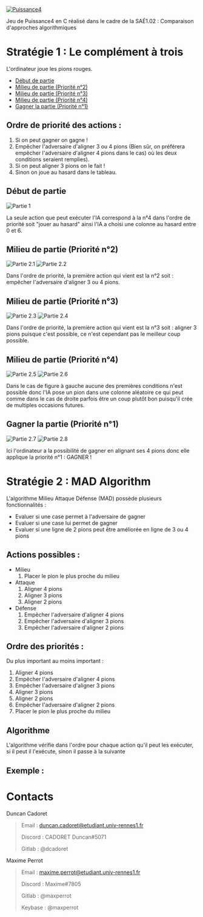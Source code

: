 [![Puissance4](https://gitlabiut.iutlan.univ-rennes1.fr/maxperrot/puissance4/-/raw/main/images/logo_transparent.png)](https://gitlabiut.iutlan.univ-rennes1.fr/maxperrot/puissance4)

Jeu de Puissance4 en C réalisé dans le cadre de la SAÉ1.02 : Comparaison d'approches algorithmiques

# Stratégie 1 : Le complément à trois

L'ordinateur joue les pions rouges.

- [Début de partie](#début-de-partie)
- [Milieu de partie (Priorité n°2)](#milieu-de-partie-priorité-n2)
- [Milieu de partie (Priorité n°3)](#milieu-de-partie-priorité-n3)
- [Milieu de partie (Priorité n°4)](#milieu-de-partie-priorité-n4)
- [Gagner la partie (Priorité n°1)](#gagner-la-partie-priorité-n1)

## Ordre de priorité des actions : 

1. Si on peut gagner on gagne !
2. Empêcher l'adversaire d'aligner 3 ou 4 pions (Bien sûr, on préférera empêcher l'adversaire d'aligner 4 pions dans le cas) où les deux conditions seraient remplies). 
3. Si on peut aligner 3 pions on le fait !
4. Sinon on joue au hasard dans le tableau.

## Début de partie

![Partie 1](https://gitlabiut.iutlan.univ-rennes1.fr/maxperrot/puissance4/-/raw/main/images/parties/partie1.png)

La seule action que peut exécuter l'IA correspond à la n°4 dans l'ordre de priorité soit "jouer au hasard" ainsi l'IA a choisi une colonne au hasard entre 0 et 6.

## Milieu de partie (Priorité n°2)

![Partie 2.1](https://gitlabiut.iutlan.univ-rennes1.fr/maxperrot/puissance4/-/raw/main/images/parties/partie2-1.png)
![Partie 2.2](https://gitlabiut.iutlan.univ-rennes1.fr/maxperrot/puissance4/-/raw/main/images/parties/partie2-2.png)

Dans l'ordre de priorité, la première action qui vient est la n°2 soit : empêcher l'adversaire d'aligner 3 ou 4 pions.

## Milieu de partie (Priorité n°3)

![Partie 2.3](https://gitlabiut.iutlan.univ-rennes1.fr/maxperrot/puissance4/-/raw/main/images/parties/partie2-3.png)
![Partie 2.4](https://gitlabiut.iutlan.univ-rennes1.fr/maxperrot/puissance4/-/raw/main/images/parties/partie2-4.png)

Dans l'ordre de priorité, la première action qui vient est la n°3 soit : aligner 3 pions puisque c'est possible, ce n'est cependant pas le meilleur coup possible.

## Milieu de partie (Priorité n°4)

![Partie 2.5](https://gitlabiut.iutlan.univ-rennes1.fr/maxperrot/puissance4/-/raw/main/images/parties/partie2-5.png)
![Partie 2.6](https://gitlabiut.iutlan.univ-rennes1.fr/maxperrot/puissance4/-/raw/main/images/parties/partie2-6.png)

Dans le cas de figure à gauche aucune des premières conditions n'est possible donc l'IA pose un pion dans une colonne aléatoire ce qui peut comme dans le cas de droite parfois être un coup plutôt bon puisqu'il crée de multiples occasions futures.

## Gagner la partie (Priorité n°1)

![Partie 2.7](https://gitlabiut.iutlan.univ-rennes1.fr/maxperrot/puissance4/-/raw/main/images/parties/partie2-7.png)
![Partie 2.8](https://gitlabiut.iutlan.univ-rennes1.fr/maxperrot/puissance4/-/raw/main/images/parties/partie2-8.png)

Ici l'ordinateur a la possibilité de gagner en alignant ses 4 pions donc elle applique la priorité n°1 : GAGNER !

# Stratégie 2 : MAD Algorithm

L'algorithme Milieu Attaque Défense (MAD) possède plusieurs fonctionnalités :
- Evaluer si une case permet à l'adversaire de gagner
- Evaluer si une case lui permet de gagner
- Evaluer si une ligne de 2 pions peut être améliorée en ligne de 3 ou 4 pions


## Actions possibles : 

- Milieu
  1. Placer le pion le plus proche du milieu
- Attaque
  1. Aligner 4 pions
  2. Aligner 3 pions
  3. Aligner 2 pions
- Défense
  1. Empêcher l'adversaire d'aligner 4 pions
  2. Empêcher l'adversaire d'aligner 3 pions
  3. Empêcher l'adversaire d'aligner 2 pions

## Ordre des priorités :

Du plus important au moins important :

1. Aligner 4 pions
2. Empêcher l'adversaire d'aligner 4 pions
3. Empêcher l'adversaire d'aligner 3 pions
4. Aligner 3 pions
5. Aligner 2 pions
6. Empêcher l'adversaire d'aligner 2 pions
7. Placer le pion le plus proche du milieu

## Algorithme

L'algorithme vérifie dans l'ordre pour chaque action qu'il peut les exécuter, si il peut il l'exécute, sinon il passe à la suivante

## Exemple :



# Contacts

Duncan Cadoret

> Email : duncan.cadoret@etudiant.univ-rennes1.fr
>
> Discord : CADORET Duncan#5071
>
> Gitlab : @dcadoret

Maxime Perrot

> Email : maxime.perrot@etudiant.univ-rennes1.fr
>
> Discord : Maxime#7805
> 
> Gitlab : @maxperrot
>
> Keybase : @maxperrot
